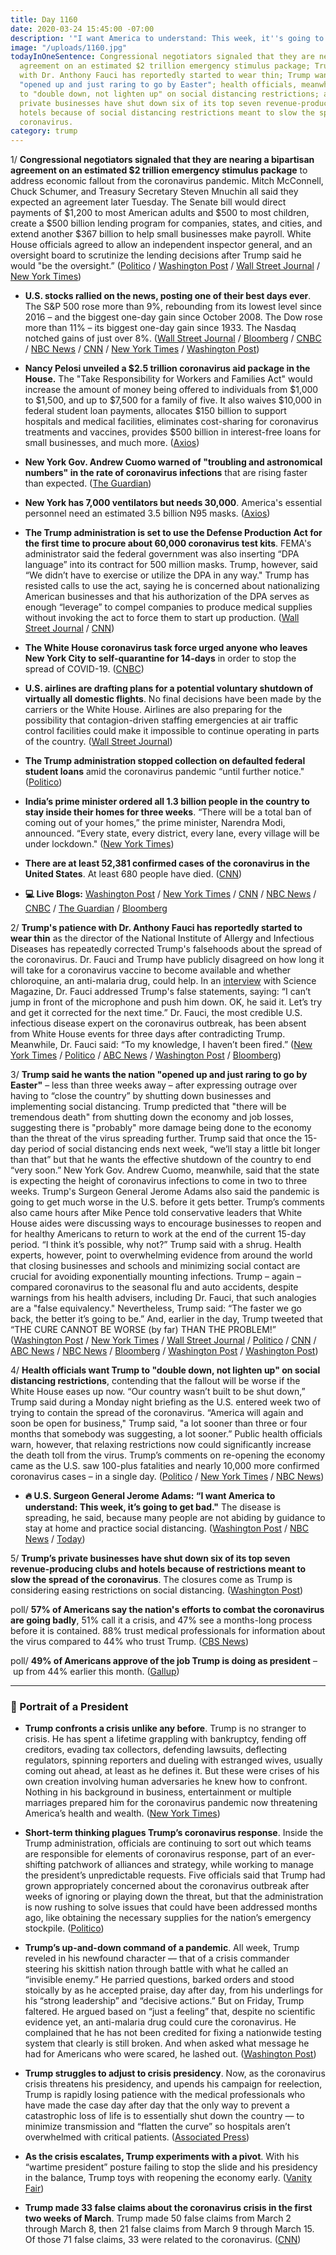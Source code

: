 ```yaml
---
title: Day 1160
date: 2020-03-24 15:45:00 -07:00
description: '"I want America to understand: This week, it''s going to get bad."'
image: "/uploads/1160.jpg"
todayInOneSentence: Congressional negotiators signaled that they are nearing a bipartisan
  agreement on an estimated $2 trillion emergency stimulus package; Trump's patience
  with Dr. Anthony Fauci has reportedly started to wear thin; Trump wants the nation
  "opened up and just raring to go by Easter"; health officials, meanwhile, want Trump
  to "double down, not lighten up" on social distancing restrictions; and Trump’s
  private businesses have shut down six of its top seven revenue-producing clubs and
  hotels because of social distancing restrictions meant to slow the spread of the
  coronavirus.
category: trump
---
```


1/ **Congressional negotiators signaled that they are nearing a bipartisan agreement on an estimated $2 trillion emergency stimulus package** to address economic fallout from the coronavirus pandemic. Mitch McConnell, Chuck Schumer, and Treasury Secretary Steven Mnuchin all said they expected an agreement later Tuesday. The Senate bill would direct payments of $1,200 to most American adults and $500 to most children, create a $500 billion lending program for companies, states, and cities, and extend another $367 billion to help small businesses make payroll. White House officials agreed to allow an independent inspector general, and an oversight board to scrutinize the lending decisions after Trump said he would "be the oversight.” ([Politico](https://www.politico.com/news/2020/03/24/congress-coronavirus-emergency-package-146066) / [Washington Post](https://www.washingtonpost.com/us-policy/2020/03/24/trump-coronavirus-congress-economic-stimulus/) / [Wall Street Journal](https://www.wsj.com/articles/negotiators-aim-to-wrap-up-talks-tuesday-on-u-s-stimulus-package-11585053060) / [New York Times](https://www.nytimes.com/2020/03/24/us/politics/coronavirus-stimulus-bill.html))

* **U.S. stocks rallied on the news, posting one of their best days ever**. The S&P 500 rose more than 9%, rebounding from its lowest level since 2016 – and the biggest one-day gain since October 2008. The Dow rose more than 11% – its biggest one-day gain since 1933. The Nasdaq notched gains of just over 8%. ([Wall Street Journal](https://www.wsj.com/articles/global-stock-markets-dow-update-3-24-2020-11585012632?mod=hp_lead_pos1&mod=article_inline) / [Bloomberg](https://www.bloomberg.com/news/articles/2020-03-23/asian-stocks-look-to-steady-dollar-gains-markets-wrap?srnd=premium&sref=MIBMEEoj) / [CNBC](https://www.cnbc.com/2020/03/23/dow-futures-up-more-than-200-points-as-senate-debates-over-virus-bill.html) / [NBC News](https://www.nbcnews.com/business/markets/dow-soars-1-100-points-opening-bell-hopes-economic-stimulus-n1167526) / [CNN](https://www.cnn.com/business/live-news/stock-market-news-today-032420/index.html) / [New York Times](https://www.nytimes.com/2020/03/24/business/coronavirus-stock-market-live-tracker.html) / [Washington Post](https://www.washingtonpost.com/business/2020/03/24/stocks-economy-senate-stimulus-fed/))

* **Nancy Pelosi unveiled a $2.5 trillion coronavirus aid package in the House.** The "Take Responsibility for Workers and Families Act" would increase the amount of money being offered to individuals from $1,000 to $1,500, and up to $7,500 for a family of five. It also waives $10,000 in federal student loan payments, allocates $150 billion to support hospitals and medical facilities, eliminates cost-sharing for coronavirus treatments and vaccines, provides $500 billion in interest-free loans for small businesses, and much more. ([Axios](https://www.axios.com/nancy-pelosi-coronavirus-stimulus-proposal-d7b4a9a0-610a-4324-a07b-6bb64e1f5c81.html))

* **New York Gov. Andrew Cuomo warned of "troubling and astronomical numbers" in the rate of coronavirus infections** that are rising faster than expected. ([The Guardian](https://www.theguardian.com/us-news/2020/mar/24/new-york-coronavirus-cases-andrew-cuomo-hospitals))

* **New York has 7,000 ventilators but needs 30,000**. America's essential personnel need an estimated 3.5 billion N95 masks. ([Axios](https://www.axios.com/andrew-cuomo-coronavirus-ventilators-bfbd9ef5-a03f-4c52-b5c9-48905ba6f2b8.html?stream=top))

* **The Trump administration is set to use the Defense Production Act for the first time to procure about 60,000 coronavirus test kits**. FEMA's administrator said the federal government was also inserting “DPA language” into its contract for 500 million masks. Trump, however, said “We didn’t have to exercise or utilize the DPA in any way." Trump has resisted calls to use the act, saying he is concerned about nationalizing American businesses and that his authorization of the DPA serves as enough “leverage” to compel companies to produce medical supplies without invoking the act to force them to start up production. ([Wall Street Journal](https://www.wsj.com/articles/administration-to-use-defense-production-act-for-first-time-in-coronavirus-pandemic-11585058618) / [CNN](https://www.cnn.com/world/live-news/coronavirus-outbreak-03-24-20-intl-hnk/h_7ab794edb0824216d9c7179e1ae01cb7))

* **The White House coronavirus task force urged anyone who leaves New York City to self-quarantine for 14-days** in order to stop the spread of COVID-19. ([CNBC](https://www.cnbc.com/2020/03/24/white-house-official-tells-anyone-who-has-left-nyc-that-they-should-self-quarantine.html))

* **U.S. airlines are drafting plans for a potential voluntary shutdown of virtually all domestic flights**. No final decisions have been made by the carriers or the White House. Airlines are also preparing for the possibility that contagion-driven staffing emergencies at air traffic control facilities could make it impossible to continue operating in parts of the country. ([Wall Street Journal](https://www.wsj.com/articles/u-s-domestic-passenger-flights-could-virtually-shut-down-voluntarily-or-by-government-order-11585013673))

* **The Trump administration stopped collection on defaulted federal student loans** amid the coronavirus pandemic “until further notice." ([Politico](https://www.politico.com/news/2020/03/24/exclusive-devos-halts-collection-of-defaulted-federal-student-loans-146929))

* **India’s prime minister ordered all 1.3 billion people in the country to stay inside their homes for three weeks**. “There will be a total ban of coming out of your homes,” the prime minister, Narendra Modi, announced. “Every state, every district, every lane, every village will be under lockdown." ([New York Times](https://www.nytimes.com/2020/03/24/world/asia/india-coronavirus-lockdown.html?action=click&module=Top%20Stories&pgtype=Homepage))

* **There are at least 52,381 confirmed cases of the coronavirus in the United States**. At least 680 people have died. ([CNN](https://www.cnn.com/world/live-news/coronavirus-outbreak-03-24-20-intl-hnk/h_d68c0ab57d942b2afd9987082ea7543c))

* **💻 Live Blogs:** [Washington Post](https://www.washingtonpost.com/world/2020/03/24/coronavirus-latest-news/) / [New York Times](https://www.nytimes.com/2020/03/24/world/coronavirus-news-live-updates.html) / [CNN](https://www.cnn.com/world/live-news/coronavirus-outbreak-03-24-20-intl-hnk/) / [NBC News](https://www.nbcnews.com/health/health-news/live-blog/millions-more-ordered-stay-home-coronavirus-cases-grow-n1167336) / [CNBC](https://www.cnbc.com/2020/03/24/coronavirus-live-updates.html) / [The Guardian](https://www.theguardian.com/us-news/live/2020/mar/24/coronavirus-us-live-trump-news-updates-new-york-california-stimulus) / [Bloomberg](https://www.bloomberg.com/news/articles/2020-03-24/senate-haggles-over-virus-relief-bill-congress-update?srnd=premium&sref=MIBMEEoj)

2/ **Trump's patience with Dr. Anthony Fauci has reportedly started to wear thin** as the director of the National Institute of Allergy and Infectious Diseases has repeatedly corrected Trump's falsehoods about the spread of the coronavirus. Dr. Fauci and Trump have publicly disagreed on how long it will take for a coronavirus vaccine to become available and whether chloroquine, an anti-malaria drug, could help. In an [interview](https://www.sciencemag.org/news/2020/03/i-m-going-keep-pushing-anthony-fauci-tries-make-white-house-listen-facts-pandemic) with Science Magazine, Dr. Fauci addressed Trump's false statements, saying: “I can’t jump in front of the microphone and push him down. OK, he said it. Let’s try and get it corrected for the next time.” Dr. Fauci, the most credible U.S. infectious disease expert on the coronavirus outbreak, has been absent from White House events for three days after contradicting Trump. Meanwhile, Dr. Fauci said: “To my knowledge, I haven’t been fired.” ([New York Times](https://www.nytimes.com/2020/03/23/us/politics/coronavirus-trump-fauci.html) / [Politico](https://www.politico.com/news/2020/03/24/donald-trump-anthony-fauci-coronavirus-tension-146035) / [ABC News](https://abcnews.go.com/Politics/tensions-trump-dr-anthony-fauci-telling-truth/story?id=69750768) / [Washington Post](https://www.washingtonpost.com/politics/fauci-says-he-cant-stop-trump-from-talking-at-briefings/2020/03/23/f5423028-6d66-11ea-a156-0048b62cdb51_story.html) / [Bloomberg](https://www.bloomberg.com/news/articles/2020-03-24/fauci-disappears-from-white-house-after-contradicting-trump?srnd=premium))

3/ **Trump said he wants the nation "opened up and just raring to go by Easter"** – less than three weeks away – after expressing outrage over having to “close the country” by shutting down businesses and implementing social distancing.  Trump predicted that "there will be tremendous death" from shutting down the economy and job losses, suggesting there is "probably" more damage being done to the economy than the threat of the virus spreading further. Trump said that once the 15-day period of social distancing ends next week, “we’ll stay a little bit longer than that” but that he wants the effective shutdown of the country to end “very soon.” New York Gov. Andrew Cuomo, meanwhile, said that the state is expecting the height of coronavirus infections to come in two to three weeks. Trump's Surgeon General Jerome Adams also said the pandemic is going to get much worse in the U.S. before it gets better. Trump’s comments also came hours after Mike Pence told conservative leaders that White House aides were discussing ways to encourage businesses to reopen and for healthy Americans to return to work at the end of the current 15-day period. “I think it’s possible, why not?” Trump said with a shrug. Health experts, however, point to overwhelming evidence from around the world that closing businesses and schools and minimizing social contact are crucial for avoiding exponentially mounting infections. Trump – again – compared coronavirus to the seasonal flu and auto accidents, despite warnings from his health advisers, including Dr. Fauci, that such analogies are a "false equivalency." Nevertheless, Trump said: “The faster we go back, the better it’s going to be.” And, earlier in the day, Trump tweeted that “THE CURE CANNOT BE WORSE (by far) THAN THE PROBLEM!” ([Washington Post](https://www.washingtonpost.com/health/2020/03/24/coronavirus-strategy-economy-debate/) / [New York Times](https://www.nytimes.com/2020/03/24/world/coronavirus-news-live-updates.html#link-5bc91d72) / [Wall Street Journal](https://www.wsj.com/articles/trump-hopes-to-have-u-s-reopened-by-easter-despite-health-experts-guidance-11585073462) / [Politico](https://www.politico.com/news/2020/03/24/trump-wants-to-restart-economy-by-mid-april-146398) / [CNN](https://www.cnn.com/2020/03/24/politics/trump-easter-economy-coronavirus/) / [ABC News](https://abcnews.go.com/Politics/coronavirus-government-response-updates-klobuchars-husband-tests-positive/story?id=69745713) / [NBC News](https://www.nbcnews.com/politics/white-house/trump-says-he-wants-country-open-back-april-12-easter-n1167721) / [Bloomberg](https://www.bloomberg.com/news/articles/2020-03-24/kudlow-says-trump-wants-economy-open-but-won-t-ignore-doctors?srnd=premium&sref=MIBMEEoj) / [Washington Post](https://www.washingtonpost.com/politics/trump-says-he-may-soon-lift-restrictions-to-reopen-businesses-defying-the-advice-of-coronavirus-experts/2020/03/23/f2c7f424-6d14-11ea-a3ec-70d7479d83f0_story.html) / [Washington Post](https://www.washingtonpost.com/politics/trump-signals-growing-weariness-with-social-distancing-and-other-steps-advocated-by-health-officials/2020/03/23/0920ea0a-6cfc-11ea-a3ec-70d7479d83f0_story.html))

4/ **Health officials want Trump to "double down, not lighten up" on social distancing restrictions**, contending that the fallout will be worse if the White House eases up now. “Our country wasn’t built to be shut down,” Trump said during a Monday night briefing as the U.S. entered week two of trying to contain the spread of the coronavirus. “America will again and soon be open for business," Trump said, "a lot sooner than three or four months that somebody was suggesting, a lot sooner.” Public health officials warn, however, that relaxing restrictions now could significantly increase the death toll from the virus. Trump’s comments on re-opening the economy came as the U.S. saw 100-plus fatalities and nearly 10,000 more confirmed coronavirus cases – in a single day. ([Politico](https://www.politico.com/news/2020/03/23/coronavirus-economy-trump-restart-145222) / [New York Times](https://www.nytimes.com/2020/03/23/business/trump-coronavirus-economy.html) / [NBC News](https://www.nbcnews.com/politics/meet-the-press/trump-pits-his-gut-against-his-own-health-experts-n1167486?cid=sm_npd_nn_tw_mtp))

* **🔥 U.S. Surgeon General Jerome Adams: “I want America to understand: This week, it’s going to get bad."** The disease is spreading, he said, because many people are not abiding by guidance to stay at home and practice social distancing. ([Washington Post](https://www.washingtonpost.com/national/its-going-to-get-bad-as-outbreak-surges-nation-faces-tough-start-to-a-grim-week/2020/03/23/77627f08-6d13-11ea-a3ec-70d7479d83f0_story.html) / [NBC News](https://www.nbcnews.com/politics/white-house/surgeon-general-has-coronavirus-warning-week-it-s-going-get-n1166421) / [Today](https://www.today.com/video/us-surgeon-general-jerome-adams-on-coronavirus-this-week-it-s-going-to-get-bad-81091141801))

5/ **Trump’s private businesses have shut down six of its top seven revenue-producing clubs and hotels because of restrictions meant to slow the spread of the coronavirus**. The closures come as Trump is considering easing restrictions on social distancing. ([Washington Post](https://www.washingtonpost.com/politics/before-trump-called-for-reevaluating-lockdowns-they-shuttered-six-of-his-top-earning-clubs-and-resorts/2020/03/23/88780374-6d38-11ea-aa80-c2470c6b2034_story.html))

poll/ **57% of Americans say the nation's efforts to combat the coronavirus are going badly**, 51% call it a crisis, and 47% see a months-long process before it is contained. 88% trust medical professionals for information about the virus compared to 44% who trust Trump. ([CBS News](https://www.cbsnews.com/news/americans-see-months-long-pandemic-fight-ahead-cbs-news-poll/))

poll/ **49% of Americans approve of the job Trump is doing as president** – up from 44% earlier this month. ([Gallup](https://news.gallup.com/poll/298313/president-trump-job-approval-rating.aspx))

---

### 👑 Portrait of a President

* **Trump confronts a crisis unlike any before**. Trump is no stranger to crisis. He has spent a lifetime grappling with bankruptcy, fending off creditors, evading tax collectors, defending lawsuits, deflecting regulators, spinning reporters and dueling with estranged wives, usually coming out ahead, at least as he defines it. But these were crises of his own creation involving human adversaries he knew how to confront. Nothing in his background in business, entertainment or multiple marriages prepared him for the coronavirus pandemic now threatening America’s health and wealth. ([New York Times](https://www.nytimes.com/2020/03/21/us/politics/trump-coronavirus-leadership.html))

* **Short-term thinking plagues Trump’s coronavirus response**. Inside the Trump administration, officials are continuing to sort out which teams are responsible for elements of coronavirus response, part of an ever-shifting patchwork of alliances and strategy, while working to manage the president’s unpredictable requests. Five officials said that Trump had grown appropriately concerned about the coronavirus outbreak after weeks of ignoring or playing down the threat, but that the administration is now rushing to solve issues that could have been addressed months ago, like obtaining the necessary supplies for the nation’s emergency stockpile. ([Politico](https://www.politico.com/news/2020/03/21/short-term-thinking-trump-coronavirus-response-140883))

* **Trump’s up-and-down command of a pandemic**. All week, Trump reveled in his newfound character — that of a crisis commander steering his skittish nation through battle with what he called an “invisible enemy.” He parried questions, barked orders and stood stoically by as he accepted praise, day after day, from his underlings for his “strong leadership” and “decisive actions.” But on Friday, Trump faltered. He argued based on “just a feeling” that, despite no scientific evidence yet, an anti-malaria drug could cure the coronavirus. He complained that he has not been credited for fixing a nationwide testing system that clearly is still broken. And when asked what message he had for Americans who were scared, he lashed out. ([Washington Post](https://www.washingtonpost.com/politics/seven-days-as-a-wartime-president-trumps-up-and-down-command-of-a-pandemic/2020/03/20/0dac3610-6ad6-11ea-9923-57073adce27c_story.html))

* **Trump struggles to adjust to crisis presidency**. Now, as the coronavirus crisis threatens his presidency, and upends his campaign for reelection, Trump is rapidly losing patience with the medical professionals who have made the case day after day that the only way to prevent a catastrophic loss of life is to essentially shut down the country — to minimize transmission and “flatten the curve” so hospitals aren’t overwhelmed with critical patients. ([Associated Press](https://apnews.com/5dd6b30e03542b435e2716e3e3a483e4))

* **As the crisis escalates, Trump experiments with a pivot**. With his “wartime president” posture failing to stop the slide and his presidency in the balance, Trump toys with reopening the economy early. ([Vanity Fair](https://www.vanityfair.com/news/2020/03/as-the-crisis-escalates-trump-experiments-with-a-pivot))

* **Trump made 33 false claims about the coronavirus crisis in the first two weeks of March**. Trump made 50 false claims from March 2 through March 8, then 21 false claims from March 9 through March 15. Of those 71 false claims, 33 were related to the coronavirus. ([CNN](https://www.cnn.com/2020/03/22/politics/fact-check-trump-coronavirus-false-claims-march/index.html))